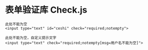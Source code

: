 表单验证库 Check.js
========

    此处不能为空
    <input type="text" id="ceshi" check="required;notempty">
    
    此处不能为空，自定义提示文字	
    <input type="text" check="required;notempty[msg=用户名不能为空]">
